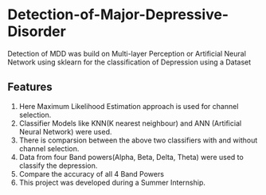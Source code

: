 # Detection-of-Major-Depressive-Disorder
Detection of MDD was build on Multi-layer Perception or Artificial Neural Network using sklearn for the classification of Depression using a Dataset

## Features

1. Here Maximum Likelihood Estimation approach is used for channel selection.
2. Classifier Models like KNN(K nearest neighbour) and ANN (Artificial Neural Network) were used.
3. There is comparsion between the above two classifiers with and without channel selection.
4. Data from four Band powers(Alpha, Beta, Delta, Theta) were used to classify the depression.
5. Compare the accuracy of all 4 Band Powers
6. This project was developed during a Summer Internship. 


